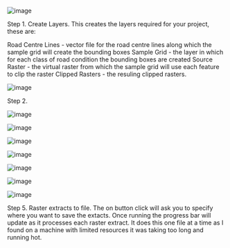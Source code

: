 ![image](https://github.com/user-attachments/assets/04a78093-f08b-4bd5-9685-153a16b6d2f4)


Step 1. Create Layers. 
This creates the layers required for your project, these are:

Road Centre Lines - vector file for the road centre lines along which the sample grid will create the bounding boxes
Sample Grid - the layer in which for each class of road condition the bounding boxes are created
Source Raster - the virtual raster from which the sample grid will use each feature to clip the raster
Clipped Rasters - the resuling clipped rasters. 

![image](https://github.com/user-attachments/assets/fdc6b558-03cb-48f4-908d-07e1fea81544)

Step 2. 


![image](https://github.com/user-attachments/assets/6ec4b1ce-15ff-4c88-b8a1-799d7365a743)


![image](https://github.com/user-attachments/assets/eb2c1953-d48f-400c-9be1-1d80c42c2925)



![image](https://github.com/user-attachments/assets/8034bde3-8280-491c-94fc-2d2f2d98ebb5)



![image](https://github.com/user-attachments/assets/1471ec58-99d4-4bd5-a955-62a2b8fc4db9)



![image](https://github.com/user-attachments/assets/1b552331-b2ed-49b2-8112-798d4e89fb7f)



![image](https://github.com/user-attachments/assets/ac3f81d1-c83b-4f50-9cfe-78ba6435e481)



![image](https://github.com/user-attachments/assets/497380c9-cf58-4868-b65a-70534dd443a6)

Step 5. Raster extracts to file. 
The on button click will ask you to specify where you want to save the extacts.
Once running the progress bar will update as it processes each raster extract. It does this one file at a time as I found on a machine with limited resources it was taking too long and running hot.
